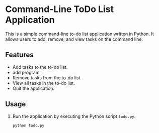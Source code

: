 # Command-Line ToDo List Application

This is a simple command-line to-do list application written in Python. It allows users to add, remove, and view tasks on the command line.

## Features

- Add tasks to the to-do list.
- add program
- Remove tasks from the to-do list.
- View all tasks in the to-do list.
- Quit the application.

## Usage

1. Run the application by executing the Python script `todo.py`.

   ```bash
   python todo.py


